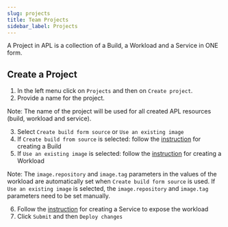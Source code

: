```yaml
---
slug: projects
title: Team Projects
sidebar_label: Projects
---
```


A Project in APL is a collection of a Build, a Workload and a Service in ONE form.

## Create a Project

1. In the left menu click on `Projects` and then on `Create project`.
2. Provide a name for the project.

Note: The name of the project will be used for all created APL resources (build, workload and service).

3. Select `Create build form source` or `Use an existing image`
4. If `Create build from source` is selected: follow the [instruction](builds.md) for creating a Build
5. If `Use an existing image` is selected: follow the [instruction](workloads.md) for creating a Workload

Note: The `image.repository` and `image.tag` parameters in the values of the workload are automatically set when `Create build form source` is used. If `Use an existing image` is selected, the `image.repository` and `image.tag` parameters need to be set manually.

6. Follow the [instruction](services.md) for creating a Service to expose the workload
7. Click `Submit` and then `Deploy changes`
